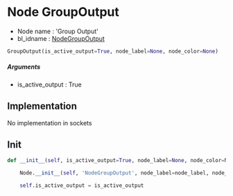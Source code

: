 # Node GroupOutput

- Node name : 'Group Output'
- bl_idname : [NodeGroupOutput](https://docs.blender.org/api/current/bpy.types.NodeGroupOutput.html)


``` python
GroupOutput(is_active_output=True, node_label=None, node_color=None)
```
##### Arguments

- is_active_output : True

## Implementation

No implementation in sockets

## Init

``` python
def __init__(self, is_active_output=True, node_label=None, node_color=None):

    Node.__init__(self, 'NodeGroupOutput', node_label=node_label, node_color=node_color)

    self.is_active_output = is_active_output
```
